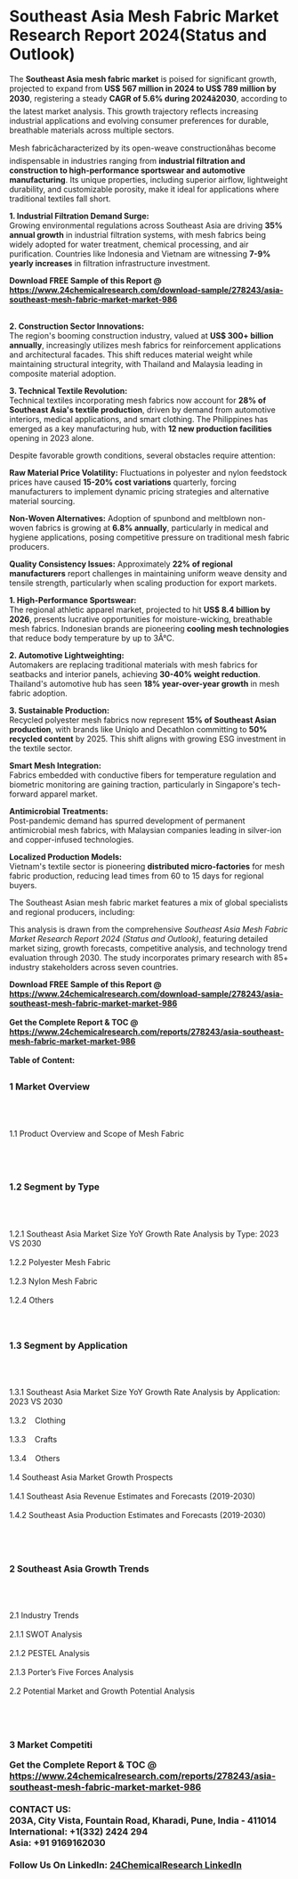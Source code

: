 <h1>Southeast Asia Mesh Fabric Market Research Report 2024(Status and Outlook)</h1><p>The <strong>Southeast Asia mesh fabric market</strong> is poised for significant growth, projected to expand from <strong>US$ 567 million in 2024 to US$ 789 million by 2030</strong>, registering a steady <strong>CAGR of 5.6% during 2024â2030</strong>, according to the latest market analysis. This growth trajectory reflects increasing industrial applications and evolving consumer preferences for durable, breathable materials across multiple sectors.</p><p>Mesh fabricâcharacterized by its open-weave constructionâhas become indispensable in industries ranging from <strong>industrial filtration and construction to high-performance sportswear and automotive manufacturing</strong>. Its unique properties, including superior airflow, lightweight durability, and customizable porosity, make it ideal for applications where traditional textiles fall short.</p><p><strong>1. Industrial Filtration Demand Surge:</strong><br>
Growing environmental regulations across Southeast Asia are driving <strong>35% annual growth</strong> in industrial filtration systems, with mesh fabrics being widely adopted for water treatment, chemical processing, and air purification. Countries like Indonesia and Vietnam are witnessing <strong>7-9% yearly increases</strong> in filtration infrastructure investment.</p><div><b>Download FREE Sample of this Report @ 
            <a href="https://www.24chemicalresearch.com/download-sample/278243/asia-southeast-mesh-fabric-market-market-986">
            https://www.24chemicalresearch.com/download-sample/278243/asia-southeast-mesh-fabric-market-market-986</a></b></div><br><p><strong>2. Construction Sector Innovations:</strong><br>
The region's booming construction industry, valued at <strong>US$ 300+ billion annually</strong>, increasingly utilizes mesh fabrics for reinforcement applications and architectural facades. This shift reduces material weight while maintaining structural integrity, with Thailand and Malaysia leading in composite material adoption.</p><p><strong>3. Technical Textile Revolution:</strong><br>
Technical textiles incorporating mesh fabrics now account for <strong>28% of Southeast Asia's textile production</strong>, driven by demand from automotive interiors, medical applications, and smart clothing. The Philippines has emerged as a key manufacturing hub, with <strong>12 new production facilities</strong> opening in 2023 alone.</p><p>Despite favorable growth conditions, several obstacles require attention:</p><p><strong>Raw Material Price Volatility:</strong> Fluctuations in polyester and nylon feedstock prices have caused <strong>15-20% cost variations</strong> quarterly, forcing manufacturers to implement dynamic pricing strategies and alternative material sourcing.</p><p><strong>Non-Woven Alternatives:</strong> Adoption of spunbond and meltblown non-woven fabrics is growing at <strong>6.8% annually</strong>, particularly in medical and hygiene applications, posing competitive pressure on traditional mesh fabric producers.</p><p><strong>Quality Consistency Issues:</strong> Approximately <strong>22% of regional manufacturers</strong> report challenges in maintaining uniform weave density and tensile strength, particularly when scaling production for export markets.</p><p><strong>1. High-Performance Sportswear:</strong><br>
The regional athletic apparel market, projected to hit <strong>US$ 8.4 billion by 2026</strong>, presents lucrative opportunities for moisture-wicking, breathable mesh fabrics. Indonesian brands are pioneering <strong>cooling mesh technologies</strong> that reduce body temperature by up to 3Â°C.</p><p><strong>2. Automotive Lightweighting:</strong><br>
Automakers are replacing traditional materials with mesh fabrics for seatbacks and interior panels, achieving <strong>30-40% weight reduction</strong>. Thailand's automotive hub has seen <strong>18% year-over-year growth</strong> in mesh fabric adoption.</p><p><strong>3. Sustainable Production:</strong><br>
Recycled polyester mesh fabrics now represent <strong>15% of Southeast Asian production</strong>, with brands like Uniqlo and Decathlon committing to <strong>50% recycled content</strong> by 2025. This shift aligns with growing ESG investment in the textile sector.</p><p><strong>Smart Mesh Integration:</strong><br>
	Fabrics embedded with conductive fibers for temperature regulation and biometric monitoring are gaining traction, particularly in Singapore's tech-forward apparel market.</p><p><strong>Antimicrobial Treatments:</strong><br>
	Post-pandemic demand has spurred development of permanent antimicrobial mesh fabrics, with Malaysian companies leading in silver-ion and copper-infused technologies.</p><p><strong>Localized Production Models:</strong><br>
	Vietnam's textile sector is pioneering <strong>distributed micro-factories</strong> for mesh fabric production, reducing lead times from 60 to 15 days for regional buyers.</p><p>The Southeast Asian mesh fabric market features a mix of global specialists and regional producers, including:</p><p>This analysis is drawn from the comprehensive <em>Southeast Asia Mesh Fabric Market Research Report 2024 (Status and Outlook)</em>, featuring detailed market sizing, growth forecasts, competitive analysis, and technology trend evaluation through 2030. The study incorporates primary research with 85+ industry stakeholders across seven countries.</p><div><b>Download FREE Sample of this Report @ 
            <a href="https://www.24chemicalresearch.com/download-sample/278243/asia-southeast-mesh-fabric-market-market-986">
            https://www.24chemicalresearch.com/download-sample/278243/asia-southeast-mesh-fabric-market-market-986</a></b></div><br><div><b>Get the Complete Report & TOC @ 
            <a href="https://www.24chemicalresearch.com/reports/278243/asia-southeast-mesh-fabric-market-market-986">
            https://www.24chemicalresearch.com/reports/278243/asia-southeast-mesh-fabric-market-market-986</a></b></div><br>
            <b>Table of Content:</b><p><h2><span style="font-size:16px"><strong>1 Market Overview&nbsp;&nbsp; &nbsp;</strong></span></h2><br />
<br />
<p>1.1 Product Overview and Scope of Mesh Fabric&nbsp;</p><br />
<br />
<h2><strong><span style="font-size:16px">1.2 Segment by Type&nbsp;&nbsp; &nbsp;</span></strong></h2><br />
<br />
<p>1.2.1 Southeast Asia Market Size YoY Growth Rate Analysis by Type: 2023 VS 2030&nbsp;&nbsp; &nbsp;<br /><br />
1.2.2 Polyester Mesh Fabric&nbsp;&nbsp; &nbsp;<br /><br />
1.2.3 Nylon Mesh Fabric<br /><br />
1.2.4 Others<br /><br />
<br />
<h2><span style="font-size:16px"><strong>1.3 Segment by Application&nbsp;&nbsp;</strong></span></h2><br />
<br />
<p>1.3.1 Southeast Asia Market Size YoY Growth Rate Analysis by Application: 2023 VS 2030&nbsp;&nbsp; &nbsp;<br /><br />
1.3.2&nbsp;&nbsp; &nbsp;Clothing<br /><br />
1.3.3&nbsp;&nbsp; &nbsp;Crafts<br /><br />
1.3.4&nbsp;&nbsp; &nbsp;Others<br /><br />
1.4 Southeast Asia Market Growth Prospects&nbsp;&nbsp; &nbsp;<br /><br />
1.4.1 Southeast Asia Revenue Estimates and Forecasts (2019-2030)&nbsp;&nbsp; &nbsp;<br /><br />
1.4.2 Southeast Asia Production Estimates and Forecasts (2019-2030)&nbsp;&nbsp;</p><br />
<br />
<h2><span style="font-size:16px"><strong>2 Southeast Asia Growth Trends&nbsp;&nbsp; &nbsp;</strong></span></h2><br />
<br />
<p>2.1 Industry Trends&nbsp;&nbsp; &nbsp;<br /><br />
2.1.1 SWOT Analysis&nbsp;&nbsp; &nbsp;<br /><br />
2.1.2 PESTEL Analysis&nbsp;&nbsp; &nbsp;<br /><br />
2.1.3 Porter&rsquo;s Five Forces Analysis&nbsp;&nbsp; &nbsp;<br /><br />
2.2 Potential Market and Growth Potential Analysis&nbsp;&nbsp; &nbsp;</p><br />
<br />
<h2><span style="font-size:16px"><strong>3 Market Competiti</p><div><b>Get the Complete Report & TOC @ 
            <a href="https://www.24chemicalresearch.com/reports/278243/asia-southeast-mesh-fabric-market-market-986">
            https://www.24chemicalresearch.com/reports/278243/asia-southeast-mesh-fabric-market-market-986</a></b></div><br><b>CONTACT US:</b><br>
            203A, City Vista, Fountain Road, Kharadi, Pune, India - 411014<br>
            International: +1(332) 2424 294<br>
            Asia: +91 9169162030 <br><br>
            Follow Us On LinkedIn: <a href="https://www.linkedin.com/company/24chemicalresearch/">24ChemicalResearch LinkedIn</a>